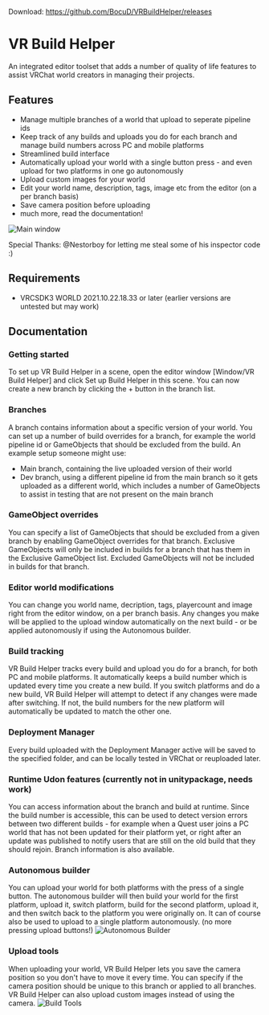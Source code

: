 Download: https://github.com/BocuD/VRBuildHelper/releases
# VR Build Helper
An integrated editor toolset that adds a number of quality of life features to assist VRChat world creators in managing their projects.
## Features
 - Manage multiple branches of a world that upload to seperate pipeline ids
 - Keep track of any builds and uploads you do for each branch and manage build numbers across PC and mobile platforms
 - Streamlined build interface
 - Automatically upload your world with a single button press - and even upload for two platforms in one go autonomously
 - Upload custom images for your world
 - Edit your world name, description, tags, image etc from the editor (on a per branch basis)
 - Save camera position before uploading
 - much more, read the documentation!

![Main window](https://i.imgur.com/NTH7eym.png)

Special Thanks: @Nestorboy for letting me steal some of his inspector code :)

## Requirements
- VRCSDK3 WORLD 2021.10.22.18.33 or later (earlier versions are untested but may work)

## Documentation
### Getting started
To set up VR Build Helper in a scene, open the editor window [Window/VR Build Helper] and click Set up Build Helper in this scene. You can now create a new branch by clicking the + button in the branch list.
### Branches
A branch contains information about a specific version of your world. You can set up a number of build overrides for a branch, for example the world pipeline id or GameObjects that should be excluded from the build. An example setup someone might use:
 - Main branch, containing the live uploaded version of their world
 - Dev branch, using a different pipeline id from the main branch so it gets uploaded as a different world, which includes a number of GameObjects to assist in testing that are not present on the main branch
### GameObject overrides
You can specify a list of GameObjects that should be excluded from a given branch by enabling GameObject overrides for that branch. Exclusive GameObjects will only be included in builds for a branch that has them in the Exclusive GameObject list. Excluded GameObjects will not be included in builds for that branch.
### Editor world modifications
You can change you world name, decription, tags, playercount and image right from the editor window, on a per branch basis. Any changes you make will be applied to the upload window automatically on the next build - or be applied autonomously if using the Autonomous builder.
### Build tracking
VR Build Helper tracks every build and upload you do for a branch, for both PC and mobile platforms. It automatically keeps a build number which is updated every time you create a new build. If you switch platforms and do a new build, VR Build Helper will attempt to detect if any changes were made after switching. If not, the build numbers for the new platform will automatically be updated to match the other one.
### Deployment Manager
Every build uploaded with the Deployment Manager active will be saved to the specified folder, and can be locally tested in VRChat or reuploaded later.
### Runtime Udon features (currently not in unitypackage, needs work)
You can access information about the branch and build at runtime. Since the build number is accessible, this can be used to detect version errors between two different builds - for example when a Quest user joins a PC world that has not been updated for their platform yet, or right after an update was published to notify users that are still on the old build that they should rejoin. Branch information is also available.
### Autonomous builder
You can upload your world for both platforms with the press of a single button. The autonomous builder will then build your world for the first platform, upload it, switch platform, build for the second platform, upload it, and then switch back to the platform you were originally on. It can of course also be used to upload to a single platform autonomously. (no more pressing upload buttons!)
![Autonomous Builder](https://i.imgur.com/SfrhwNi.gif)
### Upload tools
When uploading your world, VR Build Helper lets you save the camera position so you don't have to move it every time. You can specify if the camera position should be unique to this branch or applied to all branches.
VR Build Helper can also upload custom images instead of using the camera.
![Build Tools](https://i.imgur.com/To6ohuf.gif)
